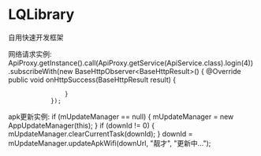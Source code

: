# LQLibrary
自用快速开发框架


网络请求实例:
        ApiProxy.getInstance().call(ApiProxy.getService(ApiService.class).login(4))
                .subscribeWith(new BaseHttpObserver<BaseHttpResult<Object>>() {
                    @Override
                    public void onHttpSuccess(BaseHttpResult result) {

                    }
                });
apk更新实例:
  if (mUpdateManager == null) {
            mUpdateManager = new AppUpdateManager(this);
        }
        if (downId != 0) {
            mUpdateManager.clearCurrentTask(downId);
        }
        downId = mUpdateManager.updateApkWifi(downUrl, "靓才", "更新中...");